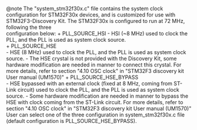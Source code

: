 @note The "system_stm32f30x.c" file contains the system clock configuration for
      STM32F30x devices, and is customized for use with STM32F3-Discovery Kit. 
      The STM32F30x is configured to run at 72 MHz, following the three  
      configuration below:
        + PLL_SOURCE_HSI
           - HSI (~8 MHz) used to clock the PLL, and the PLL is used as system 
             clock source.  
        + PLL_SOURCE_HSE          
           - HSE (8 MHz) used to clock the PLL, and the PLL is used as system
             clock source.
           - The HSE crystal is not provided with the Discovery Kit, some 
             hardware modification are needed in manner to connect this crystal.
             For more details, refer to section "4.10 OSC clock" in "STM32F3 discovery kit User manual (UM1570)"
        + PLL_SOURCE_HSE_BYPASS   
           - HSE bypassed with an external clock (fixed at 8 MHz, coming from 
             ST-Link circuit) used to clock the PLL, and the PLL is used as 
             system clock source.
           - Some  hardware modification are needed in manner to bypass the HSE 
             with clock coming from the ST-Link circuit.
             For more details, refer to section "4.10 OSC clock" in "STM32F3 discovery kit User manual (UM1570)"
      User can select one of the three configuration in system_stm32f30x.c file
      (default configuration is PLL_SOURCE_HSE_BYPASS).           
